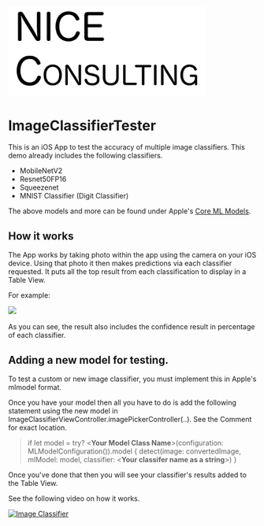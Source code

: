 
<img src="Documentation/NiceConsultingBanner.png" width="400"/>

# ImageClassifierTester

This is an iOS App to test the accuracy of multiple image classifiers. This demo already includes the following classifiers.

* MobileNetV2
* Resnet50FP16
* Squeezenet
* MNIST Classifier (Digit Classifier)

The above models and more can be found under Apple's [Core ML Models](https://developer.apple.com/machine-learning/models/).


## How it works
The App works by taking photo within the app using the camera on your iOS device. Using that photo it then makes predictions via each classifier requested. It puts all the top result from each classification to display in a Table View.

For example:

<img src="Documentation/Demo.png" width="500"/>

As you can see, the result also includes the confidence result in percentage of each classifier.

## Adding a new model for testing.

To test a custom or new image classifier, you must implement this in Apple's mlmodel format.

Once you have your model then all you have to do is add the following statement using the new model in ImageClassifierViewController.imagePickerController(..). See the Comment for exact location.

>if let model = try? <**Your Model Class Name**>(configuration: MLModelConfiguration()).model {
>    detect(image: convertedImage, mlModel: model, classifier: <**Your classifer name as a string**>)
>}

Once you've done that then you will see your classifier's results added to the Table View.

See the following video on how it works.

[![Image Classifier](https://img.youtube.com/vi/5N9tpXq86Ro/0.jpg)](https://www.youtube.com/watch?v=5N9tpXq86Ro)

